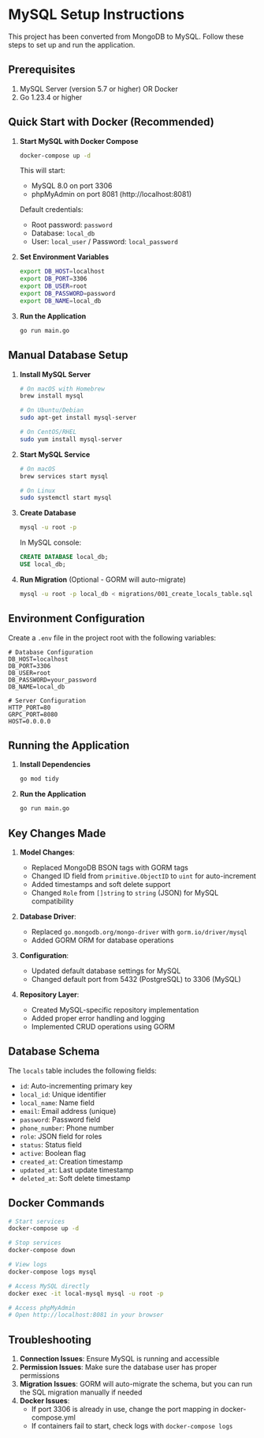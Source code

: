 # MySQL Setup Instructions

This project has been converted from MongoDB to MySQL. Follow these steps to set up and run the application.

## Prerequisites

1. MySQL Server (version 5.7 or higher) OR Docker
2. Go 1.23.4 or higher

## Quick Start with Docker (Recommended)

1. **Start MySQL with Docker Compose**
   ```bash
   docker-compose up -d
   ```
   
   This will start:
   - MySQL 8.0 on port 3306
   - phpMyAdmin on port 8081 (http://localhost:8081)
   
   Default credentials:
   - Root password: `password`
   - Database: `local_db`
   - User: `local_user` / Password: `local_password`

2. **Set Environment Variables**
   ```bash
   export DB_HOST=localhost
   export DB_PORT=3306
   export DB_USER=root
   export DB_PASSWORD=password
   export DB_NAME=local_db
   ```

3. **Run the Application**
   ```bash
   go run main.go
   ```

## Manual Database Setup

1. **Install MySQL Server**
   ```bash
   # On macOS with Homebrew
   brew install mysql
   
   # On Ubuntu/Debian
   sudo apt-get install mysql-server
   
   # On CentOS/RHEL
   sudo yum install mysql-server
   ```

2. **Start MySQL Service**
   ```bash
   # On macOS
   brew services start mysql
   
   # On Linux
   sudo systemctl start mysql
   ```

3. **Create Database**
   ```bash
   mysql -u root -p
   ```
   
   In MySQL console:
   ```sql
   CREATE DATABASE local_db;
   USE local_db;
   ```

4. **Run Migration** (Optional - GORM will auto-migrate)
   ```bash
   mysql -u root -p local_db < migrations/001_create_locals_table.sql
   ```

## Environment Configuration

Create a `.env` file in the project root with the following variables:

```env
# Database Configuration
DB_HOST=localhost
DB_PORT=3306
DB_USER=root
DB_PASSWORD=your_password
DB_NAME=local_db

# Server Configuration
HTTP_PORT=80
GRPC_PORT=8080
HOST=0.0.0.0
```

## Running the Application

1. **Install Dependencies**
   ```bash
   go mod tidy
   ```

2. **Run the Application**
   ```bash
   go run main.go
   ```

## Key Changes Made

1. **Model Changes**: 
   - Replaced MongoDB BSON tags with GORM tags
   - Changed ID field from `primitive.ObjectID` to `uint` for auto-increment
   - Added timestamps and soft delete support
   - Changed `Role` from `[]string` to `string` (JSON) for MySQL compatibility

2. **Database Driver**: 
   - Replaced `go.mongodb.org/mongo-driver` with `gorm.io/driver/mysql`
   - Added GORM ORM for database operations

3. **Configuration**: 
   - Updated default database settings for MySQL
   - Changed default port from 5432 (PostgreSQL) to 3306 (MySQL)

4. **Repository Layer**: 
   - Created MySQL-specific repository implementation
   - Added proper error handling and logging
   - Implemented CRUD operations using GORM

## Database Schema

The `locals` table includes the following fields:
- `id`: Auto-incrementing primary key
- `local_id`: Unique identifier
- `local_name`: Name field
- `email`: Email address (unique)
- `password`: Password field
- `phone_number`: Phone number
- `role`: JSON field for roles
- `status`: Status field
- `active`: Boolean flag
- `created_at`: Creation timestamp
- `updated_at`: Last update timestamp
- `deleted_at`: Soft delete timestamp

## Docker Commands

```bash
# Start services
docker-compose up -d

# Stop services
docker-compose down

# View logs
docker-compose logs mysql

# Access MySQL directly
docker exec -it local-mysql mysql -u root -p

# Access phpMyAdmin
# Open http://localhost:8081 in your browser
```

## Troubleshooting

1. **Connection Issues**: Ensure MySQL is running and accessible
2. **Permission Issues**: Make sure the database user has proper permissions
3. **Migration Issues**: GORM will auto-migrate the schema, but you can run the SQL migration manually if needed
4. **Docker Issues**: 
   - If port 3306 is already in use, change the port mapping in docker-compose.yml
   - If containers fail to start, check logs with `docker-compose logs`
